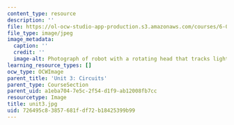 ```yaml
---
content_type: resource
description: ''
file: https://ol-ocw-studio-app-production.s3.amazonaws.com/courses/6-01sc-introduction-to-electrical-engineering-and-computer-science-i-spring-2011/726495c83857681fdf72b18425399b99_unit3.jpg
file_type: image/jpeg
image_metadata:
  caption: ''
  credit: ''
  image-alt: Photograph of robot with a rotating head that tracks light.
learning_resource_types: []
ocw_type: OCWImage
parent_title: 'Unit 3: Circuits'
parent_type: CourseSection
parent_uid: a1eba704-7e5c-2f54-d1f9-ab12008fb7cc
resourcetype: Image
title: unit3.jpg
uid: 726495c8-3857-681f-df72-b18425399b99
---
```

